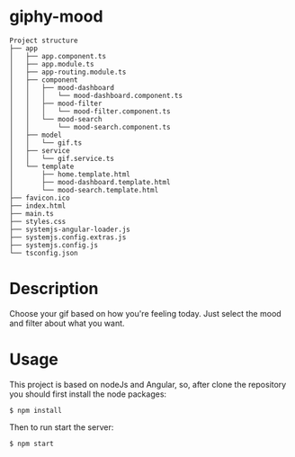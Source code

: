 # giphy-mood

    Project structure
    ├── app
    │   ├── app.component.ts
    │   ├── app.module.ts
    │   ├── app-routing.module.ts
    │   ├── component
    │   │   ├── mood-dashboard
    │   │   │   └── mood-dashboard.component.ts
    │   │   ├── mood-filter
    │   │   │   └── mood-filter.component.ts
    │   │   └── mood-search
    │   │       └── mood-search.component.ts
    │   ├── model
    │   │   └── gif.ts
    │   ├── service
    │   │   └── gif.service.ts
    │   └── template
    │       ├── home.template.html
    │       ├── mood-dashboard.template.html
    │       └── mood-search.template.html
    ├── favicon.ico
    ├── index.html
    ├── main.ts
    ├── styles.css
    ├── systemjs-angular-loader.js
    ├── systemjs.config.extras.js
    ├── systemjs.config.js
    └── tsconfig.json
# Description
Choose your gif based on how you're feeling today. Just select the mood and filter about what you want.
    
# Usage
This project is based on nodeJs and Angular, so, after clone the repository you should first install the node packages:
```
$ npm install
```
Then to run start the server:
```
$ npm start
```
